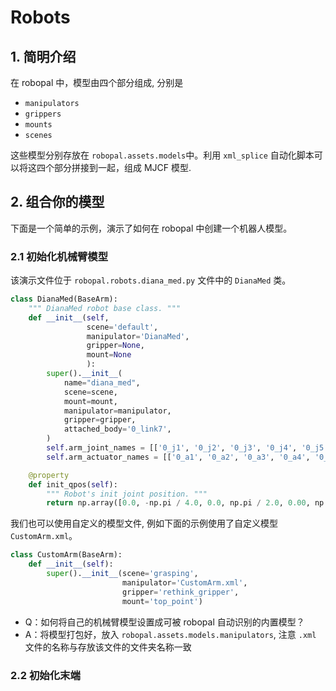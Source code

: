 # Robots

## 1. 简明介绍

在 robopal 中，模型由四个部分组成, 分别是
* `manipulators`
* `grippers`
* `mounts`
* `scenes`

这些模型分别存放在 `robopal.assets.models`中。利用 `xml_splice` 自动化脚本可以将这四个部分拼接到一起，组成 MJCF 模型.

## 2. 组合你的模型

下面是一个简单的示例，演示了如何在 robopal 中创建一个机器人模型。

### 2.1 初始化机械臂模型 
该演示文件位于 `robopal.robots.diana_med.py` 文件中的 `DianaMed` 类。


```python
class DianaMed(BaseArm):
    """ DianaMed robot base class. """
    def __init__(self,
                 scene='default',
                 manipulator='DianaMed',
                 gripper=None,
                 mount=None
                 ):
        super().__init__(
            name="diana_med",
            scene=scene,
            mount=mount,
            manipulator=manipulator,
            gripper=gripper,
            attached_body='0_link7',
        )
        self.arm_joint_names = [['0_j1', '0_j2', '0_j3', '0_j4', '0_j5', '0_j6', '0_j7']]
        self.arm_actuator_names = [['0_a1', '0_a2', '0_a3', '0_a4', '0_a5', '0_a6', '0_a7']]

    @property
    def init_qpos(self):
        """ Robot's init joint position. """
        return np.array([0.0, -np.pi / 4.0, 0.0, np.pi / 2.0, 0.00, np.pi / 4.0, 0.0])
```


我们也可以使用自定义的模型文件, 例如下面的示例使用了自定义模型 `CustomArm.xml`。
```python
class CustomArm(BaseArm):
    def __init__(self):
        super().__init__(scene='grasping',
                         manipulator='CustomArm.xml',
                         gripper='rethink_gripper',
                         mount='top_point')
```

* Q：如何将自己的机械臂模型设置成可被 robopal 自动识别的内置模型？
* A：将模型打包好，放入 `robopal.assets.models.manipulators`, 注意 `.xml` 文件的名称与存放该文件的文件夹名称一致

### 2.2 初始化末端 
